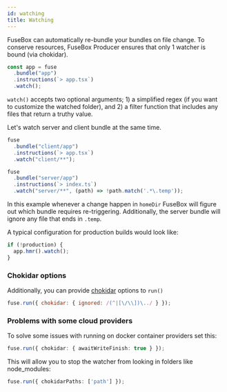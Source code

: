 ```yaml
---
id: watching
title: Watching
---
```


FuseBox can automatically re-bundle your bundles on file change. To conserve
resources, FuseBox Producer ensures that only 1 watcher is bound (via chokidar).

```js
const app = fuse
  .bundle("app")
  .instructions(`> app.tsx`)
  .watch();
```

`watch()` accepts two optional arguments; 1) a simplified regex (if you
want to customize the watched folder), and 2) a filter function that includes
any files that return a truthy value.

Let's watch server and client bundle at the same time.

```js
fuse
  .bundle("client/app")
  .instructions(`> app.tsx`)
  .watch("client/**");

fuse
  .bundle("server/app")
  .instructions(`> index.ts`)
  .watch("server/**", (path) => !path.match('.*\.temp'));
```

In this example whenever a change happen in `homeDir` FuseBox will figure out
which bundle requires re-triggering. Additionally, the server bundle will ignore
any file that ends in `.temp`.

A typical configuration for production builds would look like:

```js
if (!production) {
  app.hmr().watch();
}
```

### Chokidar options

Additionally, you can provide [chokidar](https://github.com/paulmillr/chokidar)
options to `run()`

```js
fuse.run({ chokidar: { ignored: /(^|[\/\\])\../ } });
```

### Problems with some cloud providers

To solve some issues with running on docker container providers set this:

```ts
fuse.run({ chokidar: { awaitWriteFinish: true } });
```

This will allow you to stop the watcher from looking in folders like node_modules:

```ts
fuse.run({ chokidarPaths: ['path'] });
```
